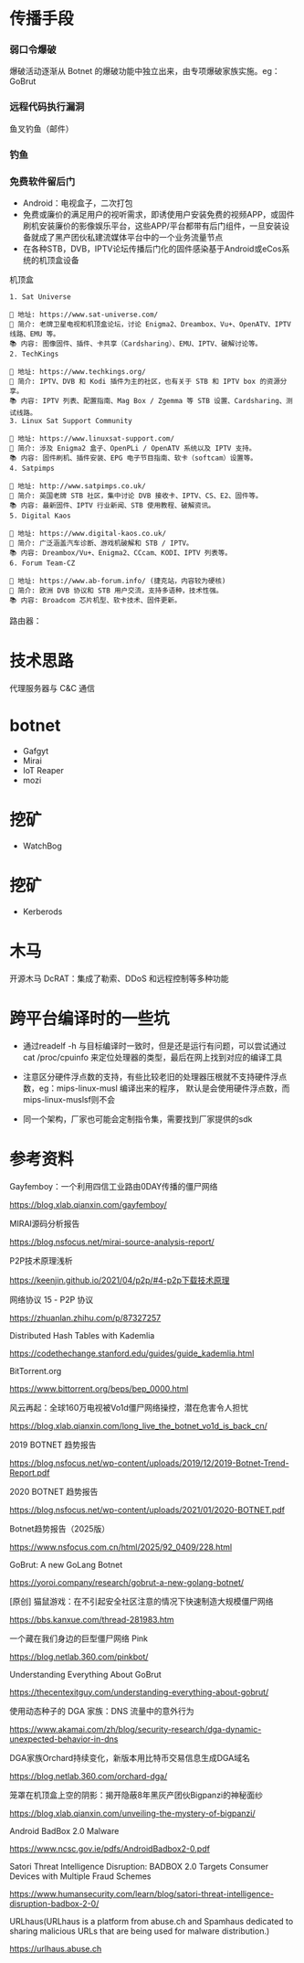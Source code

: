 # 传播手段

### 弱口令爆破

爆破活动逐渐从 Botnet 的爆破功能中独立出来，由专项爆破家族实施。eg：GoBrut

### 远程代码执行漏洞

鱼叉钓鱼（邮件）

### 钓鱼

### 免费软件留后门

- Android：电视盒子，二次打包
- 免费或廉价的满足用户的视听需求，即诱使用户安装免费的视频APP，或固件刷机安装廉价的影像娱乐平台，这些APP/平台都带有后门组件，一旦安装设备就成了黑产团伙私建流媒体平台中的一个业务流量节点
- 在各种STB，DVB，IPTV论坛传播后门化的固件感染基于Android或eCos系统的机顶盒设备


机顶盒

```
1. Sat Universe

🔗 地址: https://www.sat-universe.com/
📌 简介: 老牌卫星电视和机顶盒论坛，讨论 Enigma2、Dreambox、Vu+、OpenATV、IPTV 线路、EMU 等。
📚 内容: 图像固件、插件、卡共享（Cardsharing）、EMU、IPTV、破解讨论等。
2. TechKings

🔗 地址: https://www.techkings.org/
📌 简介: IPTV、DVB 和 Kodi 插件为主的社区，也有关于 STB 和 IPTV box 的资源分享。
📚 内容: IPTV 列表、配置指南、Mag Box / Zgemma 等 STB 设置、Cardsharing、测试线路。
3. Linux Sat Support Community

🔗 地址: https://www.linuxsat-support.com/
📌 简介: 涉及 Enigma2 盒子、OpenPLi / OpenATV 系统以及 IPTV 支持。
📚 内容: 固件刷机、插件安装、EPG 电子节目指南、软卡（softcam）设置等。
4. Satpimps

🔗 地址: http://www.satpimps.co.uk/
📌 简介: 英国老牌 STB 社区，集中讨论 DVB 接收卡、IPTV、CS、E2、固件等。
📚 内容: 最新固件、IPTV 行业新闻、STB 使用教程、破解资讯。
5. Digital Kaos

🔗 地址: https://www.digital-kaos.co.uk/
📌 简介: 广泛涵盖汽车诊断、游戏机破解和 STB / IPTV。
📚 内容: Dreambox/Vu+、Enigma2、CCcam、KODI、IPTV 列表等。
6. Forum Team-CZ

🔗 地址: https://www.ab-forum.info/ (捷克站，内容较为硬核)
📌 简介: 欧洲 DVB 协议和 STB 用户交流，支持多语种，技术性强。
📚 内容: Broadcom 芯片机型、软卡技术、固件更新。
```

路由器：



# 技术思路

代理服务器与 C&C 通信

# botnet

- Gafgyt
- Mirai
- IoT Reaper 
- mozi

# 挖矿

- WatchBog

# 挖矿

- Kerberods


# 木马

开源木马 DcRAT：集成了勒索、DDoS 和远程控制等多种功能

# 跨平台编译时的一些坑

- 通过readelf -h 与目标编译时一致时，但是还是运行有问题，可以尝试通过 cat /proc/cpuinfo 来定位处理器的类型，最后在网上找到对应的编译工具

- 注意区分硬件浮点数的支持，有些比较老旧的处理器压根就不支持硬件浮点数，eg：mips-linux-musl 编译出来的程序， 默认是会使用硬件浮点数，而mips-linux-muslsf则不会

- 同一个架构，厂家也可能会定制指令集，需要找到厂家提供的sdk

# 参考资料


Gayfemboy：一个利用四信工业路由0DAY传播的僵尸网络

https://blog.xlab.qianxin.com/gayfemboy/

MIRAI源码分析报告

https://blog.nsfocus.net/mirai-source-analysis-report/

P2P技术原理浅析

https://keenjin.github.io/2021/04/p2p/#4-p2p下载技术原理

网络协议 15 - P2P 协议

https://zhuanlan.zhihu.com/p/87327257

Distributed Hash Tables with Kademlia

https://codethechange.stanford.edu/guides/guide_kademlia.html

BitTorrent.org

https://www.bittorrent.org/beps/bep_0000.html

风云再起：全球160万电视被Vo1d僵尸网络操控，潜在危害令人担忧

https://blog.xlab.qianxin.com/long_live_the_botnet_vo1d_is_back_cn/

2019 BOTNET 趋势报告

https://blog.nsfocus.net/wp-content/uploads/2019/12/2019-Botnet-Trend-Report.pdf

2020 BOTNET 趋势报告

https://blog.nsfocus.net/wp-content/uploads/2021/01/2020-BOTNET.pdf

Botnet趋势报告（2025版）

https://www.nsfocus.com.cn/html/2025/92_0409/228.html

GoBrut: A new GoLang Botnet

https://yoroi.company/research/gobrut-a-new-golang-botnet/

[原创] 猫鼠游戏：在不引起安全社区注意的情况下快速制造大规模僵尸网络

https://bbs.kanxue.com/thread-281983.htm

一个藏在我们身边的巨型僵尸网络 Pink

https://blog.netlab.360.com/pinkbot/

Understanding Everything About GoBrut

https://thecentexitguy.com/understanding-everything-about-gobrut/

使用动态种子的 DGA 家族：DNS 流量中的意外行为

https://www.akamai.com/zh/blog/security-research/dga-dynamic-unexpected-behavior-in-dns

DGA家族Orchard持续变化，新版本用比特币交易信息生成DGA域名

https://blog.netlab.360.com/orchard-dga/

笼罩在机顶盒上空的阴影：揭开隐蔽8年黑灰产团伙Bigpanzi的神秘面纱

https://blog.xlab.qianxin.com/unveiling-the-mystery-of-bigpanzi/

Android BadBox 2.0 Malware

https://www.ncsc.gov.ie/pdfs/AndroidBadbox2-0.pdf

Satori Threat Intelligence Disruption: BADBOX 2.0 Targets Consumer Devices with Multiple Fraud Schemes

https://www.humansecurity.com/learn/blog/satori-threat-intelligence-disruption-badbox-2-0/

URLhaus(URLhaus is a platform from abuse.ch and Spamhaus dedicated to sharing malicious URLs that are being used for malware distribution.)

https://urlhaus.abuse.ch